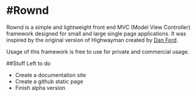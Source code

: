 #Rownd
===================

Rownd is a simple and lightweight front end MVC (Model View Controller) framework designed for small and large single page applications. It was inspired by the original version of Highwayman created by [Dan Ford](http://www.danjford.com).

Usage of this framework is free to use for private and commercial usage.

##Stuff Left to do
 - Create a documentation site
 - Create a github static page
 - Finish alpha version